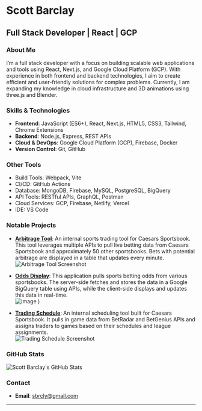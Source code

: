 # Scott Barclay

## Full Stack Developer | React | GCP

### About Me
I’m a full stack developer with a focus on building scalable web applications and tools using React, Next.js, and Google Cloud Platform (GCP). With experience in both frontend and backend technologies, I aim to create efficient and user-friendly solutions for complex problems. Currently, I am expanding my knowledge in cloud infrastructure and 3D animations using three.js and Blender.

### Skills & Technologies
- **Frontend**: JavaScript (ES6+), React, Next.js, HTML5, CSS3, Tailwind, Chrome Extensions
- **Backend**: Node.js, Express, REST APIs
- **Cloud & DevOps**: Google Cloud Platform (GCP), Firebase, Docker
- **Version Control**: Git, GitHub
### Other Tools
- Build Tools: Webpack, Vite
- CI/CD: GitHub Actions
- Database: MongoDB, Firebase, MySQL, PostgreSQL, BigQuery
- API Tools: RESTful APIs, GraphQL, Postman
- Cloud Services: GCP, Firebase, Netlify, Vercel
- IDE: VS Code

### Notable Projects
- **[Arbitrage Tool](https://github.com/sbrcly/Arbitrage-Public)**: An internal sports trading tool for Caesars Sportsbook. This tool leverages multiple APIs to pull live betting data from Caesars Sportsbook and approximately 50 other sportsbooks. Bets with potential arbitrage are displayed in a table that updates every minute.  
  ![Arbitrage Tool Screenshot](https://user-images.githubusercontent.com/93163082/169880288-3cb09e61-2a11-4940-8607-8a3625321c0f.png)

- **[Odds Display](https://github.com/sbrcly/Odds-Display-Public)**: This application pulls sports betting odds from various sportsbooks. The server-side fetches and stores the data in a Google BigQuery table using APIs, while the client-side displays and updates this data in real-time.  
  ![image](https://github.com/user-attachments/assets/0ab90e20-eaa5-4dd0-b608-a0420baeacac)
)

- **[Trading Schedule](https://github.com/sbrcly/Trading-Schedule-Public)**: An internal scheduling tool built for Caesars Sportsbook. It pulls in game data from BetRadar and BetGenius APIs and assigns traders to games based on their schedules and league assignments.  
  ![Trading Schedule Screenshot](https://your-image-link.com)

### GitHub Stats
![Scott Barclay's GitHub Stats](https://github-readme-stats.vercel.app/api?username=scottbarclay&show_icons=true&theme=default)

### Contact
- **Email**: [sbrcly@gmail.com](mailto:sbrcly@gmail.com)

---

